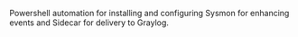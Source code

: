 Powershell automation for installing and configuring Sysmon for enhancing events and Sidecar for delivery to Graylog.
